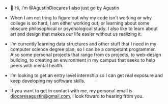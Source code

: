 - 👋 Hi, I’m @AgustinDiocares I also just go by Agustin

- When I am not tring to figure out why my code isn't working or why college is so hard,
  I am either working out, or learning about some obscure philosophical or psychological study. I also like to 
  learn about art and design that makes our life easier without us realizing it.
  
- I’m currently learning data structures and other stuff that I need in my computer science degree
  plan, so I can be a competant programmer. Also some personal projects that range from cs projects, to web-design building, 
  to creating an environment in my campus that seeks to help peers with mental health.

- I’m looking to get an entry level internship so I can get real exposure and keep developing my software skills.

- If you want to get in contact with me, my personal email is diocaresagustin@gmail.com, I look foward to hearing from you.

